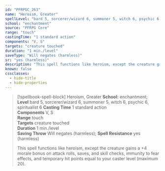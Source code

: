 ```yaml
---
id: "PFRPGC_263"
name: "Heroism, Greater"
spellLevel: "bard 5, sorcerer/wizard 6, summoner 5, witch 6, psychic 6, spiritualist 6"
school: "enchantment"
source: "PFRPG Core"
range: "touch"
castingTime: "1 standard action"
components: "V, S"
targets: "creature touched"
duration: "1 min./level"
saveType: "Will negates (harmless)"
sr: "yes (harmless)"
description: "This spell functions like heroism, except the creature gains a +4 morale bonus on attack rolls, saves, and skill checks, immunity to fear effects, and temporary hit points equal to your caster level (maximum 20)."
known: false
cssclasses:
  - hide-title
  - hide-properties
---
```


> [!spellbook-spell-block] Heroism, Greater
> **School:** enchantment; **Level** bard 5, sorcerer/wizard 6, summoner 5, witch 6, psychic 6, spiritualist 6
> **Casting Time** 1 standard action  
> **Components** V, S  
> **Range** touch  
> **Targets** creature touched  
> **Duration** 1 min./level  
> **Saving Throw** Will negates (harmless); **Spell Resistance** yes (harmless)
> 
> This spell functions like heroism, except the creature gains a +4 morale bonus on attack rolls, saves, and skill checks, immunity to fear effects, and temporary hit points equal to your caster level (maximum 20).